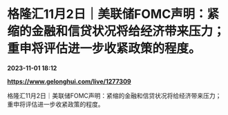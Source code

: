 # 格隆汇11月2日｜美联储FOMC声明：紧缩的金融和信贷状况将给经济带来压力；重申将评估进一步收紧政策的程度。

**2023-11-01 18:12**

**https://www.gelonghui.com/live/1277309**

格隆汇11月2日｜美联储FOMC声明：紧缩的金融和信贷状况将给经济带来压力；重申将评估进一步收紧政策的程度。